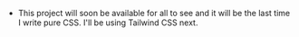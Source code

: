 - This project will soon be available for all to see and it will
be the last time I write pure CSS. I'll be using Tailwind CSS
next.
